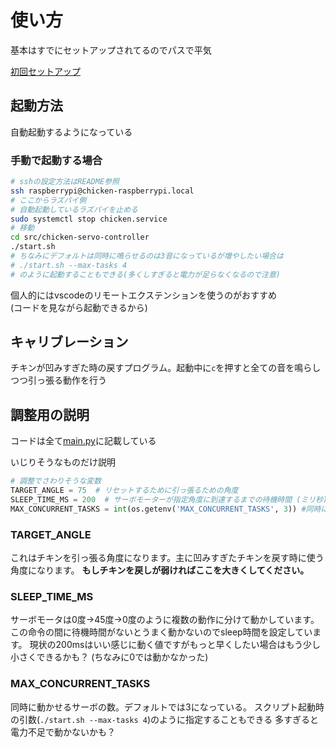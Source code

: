 # 使い方

基本はすでにセットアップされてるのでパスで平気

[初回セットアップ](./setup.md)

## 起動方法

自動起動するようになっている

### 手動で起動する場合


```bash
# sshの設定方法はREADME参照
ssh raspberrypi@chicken-raspberrypi.local
# ここからラズパイ側
# 自動起動しているラズパイを止める
sudo systemctl stop chicken.service
# 移動
cd src/chicken-servo-controller
./start.sh
# ちなみにデフォルトは同時に鳴らせるのは3音になっているが増やしたい場合は
# ./start.sh --max-tasks 4
# のように起動することもできる(多くしすぎると電力が足らなくなるので注意)
```

個人的にはvscodeのリモートエクステンションを使うのがおすすめ<br>
(コードを見ながら起動できるから)

## キャリブレーション

チキンが凹みすぎた時の戻すプログラム。起動中に`c`を押すと全ての音を鳴らしつつ引っ張る動作を行う

## 調整用の説明

コードは全て[main.py](../main.py)に記載している

いじりそうなものだけ説明

```py
# 調整でさわりそうな変数
TARGET_ANGLE = 75  # リセットするために引っ張るための角度
SLEEP_TIME_MS = 200  # サーボモーターが指定角度に到達するまでの待機時間 (ミリ秒)
MAX_CONCURRENT_TASKS = int(os.getenv('MAX_CONCURRENT_TASKS', 3)) #同時に動かせる数、デフォルトは3
```

### TARGET_ANGLE

これはチキンを引っ張る角度になります。主に凹みすぎたチキンを戻す時に使う角度になります。
**もしチキンを戻しが弱ければここを大きくしてください。**

### SLEEP_TIME_MS

サーボモータは0度→45度→0度のように複数の動作に分けて動かしています。
この命令の間に待機時間がないとうまく動かないのでsleep時間を設定しています。
現状の200msはいい感じに動く値ですがもっと早くしたい場合はもう少し小さくできるかも？
(ちなみに0では動かなかった)

### MAX_CONCURRENT_TASKS

同時に動かせるサーボの数。デフォルトでは3になっている。
スクリプト起動時の引数(`./start.sh --max-tasks 4`)のように指定することもできる
多すぎると電力不足で動かないかも？